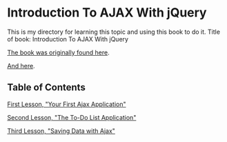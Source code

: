 # Introduction To AJAX With jQuery

This is my directory for learning this topic and using this book to do it.
Title of book: Introduction To AJAX With jQuery

[The book was originally found here](http://archive.oreilly.com/oreillyschool/courses/javascript2/Javascript%20JSON%20and%20Ajax%20v2.pdf).

[And here](https://github.com/JamieBort/LearningDirectory/blob/master/IntroductionToAJAXWithjQuery/Javascript%20JSON%20and%20Ajax%20v2.pdf).

## Table of Contents

[First Lesson, "Your First Ajax Application"](https://github.com/JamieBort/LearningDirectory/tree/master/IntroductionToAJAXWithjQuery/YourFirstAjaxApplication)

[Second Lesson, "The To-Do List Application"](https://github.com/JamieBort/LearningDirectory/tree/master/IntroductionToAJAXWithjQuery/TheTo-DoListApplication)

[Third Lesson, "Saving Data with Ajax"](https://github.com/JamieBort/LearningDirectory/tree/master/IntroductionToAJAXWithjQuery/SavingDataWithAjax)